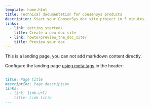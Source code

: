 ```yaml
---
template: home.html
title: Technical documentation for ConsenSys products
description: Start your ConsenSys doc site project in 5 minutes.
links:
  - link: getting_started/
    title: Create a new doc site
  - link: howto/preview_the_doc_site/
    title: Preview your doc
---
```


This is a landing page, you can not add markdown content directly.

Configure the landing page [using meta tags](https://squidfunk.github.io/mkdocs-material/reference/meta-tags/) in the header:

```markdown
---
title: Page title
description: Page description
links:
  - link: link-url/
    title: Link title
---
```
